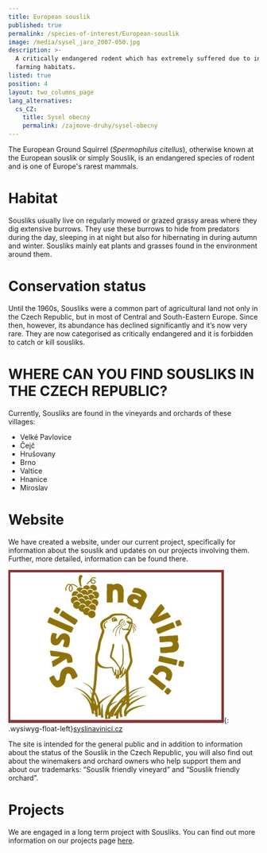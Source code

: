 ```yaml
---
title: European souslik
published: true
permalink: /species-of-interest/European-souslik
image: /media/sysel_jaro_2007-050.jpg
description: >-
  A critically endangered rodent which has extremely suffered due to intensive
  farming habitats.
listed: true
position: 4
layout: two_columns_page
lang_alternatives:
  cs_CZ:
    title: Sysel obecný
    permalink: /zajmove-druhy/sysel-obecny
---
```

The European Ground Squirrel (_Spermophilus citellus_), otherwise known at the European souslik or simply Souslik, is an endangered species of rodent and is one of Europe's rarest mammals. 

# Habitat

Sousliks usually live on regularly mowed or grazed grassy areas where they dig extensive burrows. They use these burrows to hide from predators during the day, sleeping in at night but also for hibernating in during autumn and winter. Sousliks mainly eat plants and grasses found in the environment around them.

# Conservation status

Until the 1960s, Sousliks were a common part of agricultural land not only in the Czech Republic, but in most of Central and South-Eastern Europe. Since then, however, its abundance has declined significantly and it’s now very rare. They are now categorised as critically endangered and it is forbidden to catch or kill sousliks.

# WHERE CAN YOU FIND SOUSLIKS IN THE CZECH REPUBLIC?

Currently, Sousliks are found in the vineyards and orchards of these villages:

* Velké Pavlovice
* Čejč
* Hrušovany
* Brno
* Valtice
* Hnanice
* Miroslav

# Website

We have created a website, under our current project, specifically for information about the souslik and updates on our projects involving them. Further, more detailed, information can be found there.

<div class="clearfix"></div>

![](/media/syslinavinici.jpg){: .wysiwyg-float-left}[syslinavinici.cz](https://www.syslinavinici.cz)

The site is intended for the general public and in addition to information about the status of the Souslik in the Czech Republic, you will also find out about the winemakers and orchard owners who help support them and about our trademarks: “Souslik friendly vineyard” and “Souslik friendly orchard”.

<div class="clearfix"></div>

# Projects

We are engaged in a long term project with Sousliks. You can find out more information on our projects page [here](/projects).
